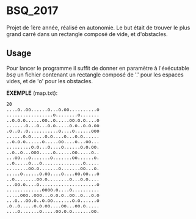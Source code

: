 # BSQ_2017
Projet de 1ère année, réalisé en autonomie. Le but était de trouver le plus grand carré dans un rectangle composé de vide, et d'obstacles.

## Usage
Pour lancer le programme il suffit de donner en paramètre à l'éxécutable *bsq* un fichier contenant un rectangle composé de '.' pour les espaces vides, et de 'o' pour les obstacles.

**EXEMPLE** (map.txt):
```
20
....o..oo......o...o.oo..........o
.................o........o.......
..o.o.o......oo..o.....oo.o.o....o
.......o...o...o.o.....o.o..o.o.oo
.o..o..o...........o....o......ooo
......o.o.....o.o....o...o.o......
..o.o.o......o.....oo....o...oo...
.........o.o...o....o......o.o.oo.
..o..o...ooo.....o......oo.....o..
...oo...o.......o.......oo......o.
..o.....o...o...............o.....
........oo.o.......o.......oo...o.
.....o......o.oo....o....oo.oo...o
..o........oo.o........o...o.o....
...oo.o....o.....................o
.............oooo.o....o..........
.....ooo..ooo...o.o.o..oo..o...o.o
...o...oo.o..o.oo.......o.o......o
.o..o.....o.o.oo....oo...oo.o.....
....o.......o.....oo.o.o.......oo.
```
